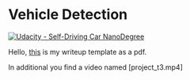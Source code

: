 # Vehicle Detection
[![Udacity - Self-Driving Car NanoDegree](https://s3.amazonaws.com/udacity-sdc/github/shield-carnd.svg)](http://www.udacity.com/drive)

Hello, [this](https://github.com/vanAken/CarND-Advanced-Lane-Lines_VOLKER_VAN_AKEN/blob/master/P4_van_Aken.pdf) is my writeup template as a pdf.


In additional you find a video named [project_t3.mp4]

